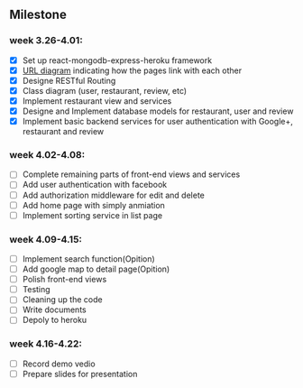 ## Milestone

### week 3.26-4.01: 

- [x] Set up react-mongodb-express-heroku framework
- [x] [URL diagram](https://drive.google.com/file/d/1dACySKbPXIwAe0M6piYnkQ7dECkR_sRc/view?usp=sharing) indicating how the pages link with each other 
- [x] Designe RESTful Routing
- [x] Class diagram (user, restaurant, review, etc)
- [x] Implement restaurant view and services
- [x] Designe and Implement database models for restaurant, user and review 
- [x] Implement basic backend services for user authentication with Google+, restaurant and review

### week 4.02-4.08: 

- [ ] Complete remaining parts of front-end views and services
- [ ] Add user authentication with facebook
- [ ] Add authorization middleware for edit and delete
- [ ] Add home page with simply anmiation
- [ ] Implement sorting service in list page

### week 4.09-4.15: 

- [ ] Implement search function(Opition)
- [ ] Add google map to detail page(Opition)
- [ ] Polish front-end views
- [ ] Testing
- [ ] Cleaning up the code
- [ ] Write documents
- [ ] Depoly to heroku

### week 4.16-4.22: 

- [ ] Record demo vedio 
- [ ] Prepare slides for presentation
